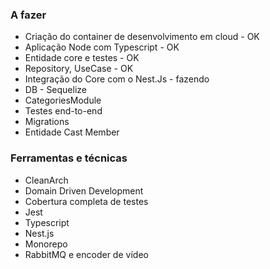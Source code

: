 ### A fazer
- Criação do container de desenvolvimento em cloud - OK
- Aplicação Node com Typescript - OK
- Entidade core e testes - OK
- Repository, UseCase - OK
- Integração do Core com o Nest.Js - fazendo
- DB - Sequelize
- CategoriesModule
- Testes end-to-end
- Migrations
- Entidade Cast Member

### Ferramentas e técnicas
- CleanArch
- Domain Driven Development
- Cobertura completa de testes
- Jest
- Typescript
- Nest.js
- Monorepo
- RabbitMQ e encoder de vídeo
